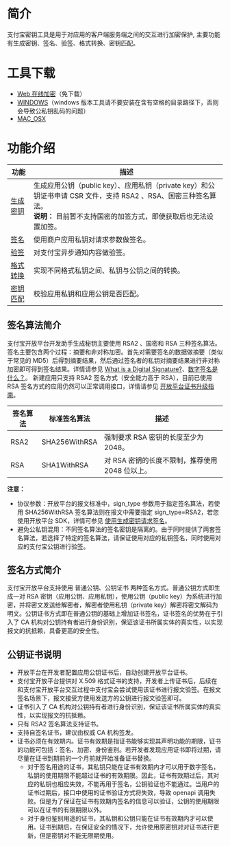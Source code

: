 
# 简介
支付宝密钥工具是用于对应用的客户端服务端之间的交互进行加密保护, 主要功能有生成密钥、签名、验签、格式转换、密钥匹配。


# 工具下载

- [Web 在线加密](https://miniu.alipay.com/keytool/create)（免下载）
- [WINDOWS](https://ideservice.alipay.com/ide/getPluginUrl.htm?clientType=assistant&platform=win&channelType=WEB)（windows 版本工具请不要安装在含有空格的目录路径下，否则会导致公私钥乱码的问题）
- [MAC_OSX](https://ideservice.alipay.com/ide/getPluginUrl.htm?clientType=assistant&platform=mac&channelType=WEB)

# 功能介绍
| **功能** | **描述** |
| --- | --- |
| [生成密钥](https://opendocs.alipay.com/open/291/105971) | 生成应用公钥（public key）、应用私钥（private key）和公钥证书申请 CSR 文件，支持 RSA2 、RSA、国密三种签名算法。<br />**说明：** 目前暂不支持国密的加签方式，即使获取后也无法设置加签。 |
| [签名](https://opendocs.alipay.com/open/291/sign) | 使用商户应用私钥对请求参数做签名。 |
| [验签](https://opendocs.alipay.com/open/291/106097) | 对支付宝异步通知内容做验签。 |
| [格式转换](https://opendocs.alipay.com/open/291/format-conversion) | 实现不同格式私钥之间、私钥与公钥之间的转换。 |
| [密钥匹配](https://opendocs.alipay.com/open/291/key-matching) | 校验应用私钥和应用公钥是否匹配。 |


## 签名算法简介
支付宝开放平台开发助手生成秘钥主要使用 RSA2 、国密和 RSA 三种签名算法。签名主要包含两个过程：摘要和非对称加密。首先对需要签名的数据做摘要（类似于常见的 MD5）后得到摘要结果，然后通过签名者的私钥对摘要结果进行非对称加密即可得到签名结果。详情请参见 [What is a Digital Signature?](http://www.youdzone.com/signature.html)、[数字签名是什么？](http://www.ruanyifeng.com/blog/2011/08/what_is_a_digital_signature.html)。 新建应用只支持 RSA2 签名方式（安全能力高于 RSA），目前已使用 RSA 签名方式的应用仍然可以正常调用接口，详情请参见 [开放平台证书升级指南](https://opendocs.alipay.com/open/291/twngcd)。

| **签名算法** | **标准签名算法** | **描述** |
| --- | --- | --- |
| RSA2 | SHA256WithRSA | 强制要求 RSA 密钥的长度至少为 2048。 |
| RSA | SHA1WithRSA | 对 RSA 密钥的长度不限制，推荐使用 2048 位以上。 |

**注意：**

- 协议参数：开放平台的报文标准中，sign_type 参数用于指定签名算法，若使用 SHA256WithRSA 签名算法则在报文中需要指定 sign_type=RSA2，若您使用开放平台 SDK，详情可参见 [使用生成密钥请求签名](https://opendocs.alipay.com/open/291/105974)。
- 避免公私钥混用：不同签名算法的签名密钥是隔离的。由于同时提供了两套签名算法，若选择了特定的签名算法，请保证使用对应的私钥签名，同时使用对应的支付宝公钥进行验签。

## 签名方式简介
支付宝开放平台支持使用 普通公钥、公钥证书 两种签名方式。普通公钥方式即生成一对 RSA 密钥（应用公钥、应用私钥），使用公钥（public key）为系统进行加密，并将密文发送给解密者，解密者使用私钥（private key）解密将密文解码为明文。公钥证书方式即在普通公钥的基础上增加证书签名，证书签名的优势在于引入了 CA 机构对公钥持有者进行身份识别，保证该证书所属实体的真实性，以实现报文的抗抵赖，具备更高的安全性。

## 公钥证书说明

- 开放平台在开发者配置应用公钥证书后，自动创建开放平台证书。
- 支付宝开放平台提供对 X.509 格式证书的支持，开发者上传证书后，后续在和支付宝开放平台交互过程中支付宝会尝试使用该证书进行报文验签。在报文签名场景下，报文接受方使用发送方的公钥进行报文验签即可。
- 证书引入了 CA 机构对公钥持有者进行身份识别，保证该证书所属实体的真实性，以实现报文的抗抵赖。
- 只有 RSA2 签名算法支持证书。
- 支持自签名证书，建议由权威 CA 机构签发。
- 证书必须在有效期内。证书有效期是指证书能够实现其声明功能的期限，证书的功能可包括：签名、加密、身份鉴别。若开发者发现应用证书即将过期，请尽量在证书到期前的一个月前就开始准备证书替换。
   - 对于签名用途的证书，其私钥只能在证书有效期内才可以用于数字签名，私钥的使用期限不能超过证书的有效期限。因此，证书有效期过后，其对应的私钥也相应失效，不能再用于签名，公钥验证也不能通过。当用户的证书过期后，接口中使用的证书验证方式将失效，导致 openapi 调用失败。但是为了保证在证书有效期内签名的信息可以验证，公钥的使用期限可以在证书的有限期限以外。
   - 对于身份鉴别用途的证书，其私钥和公钥只能在证书有效期内才可以使用。证书到期后，在保证安全的情况下，允许使用原密钥对对证书进行更新，但是密钥对不能无限期使用。
